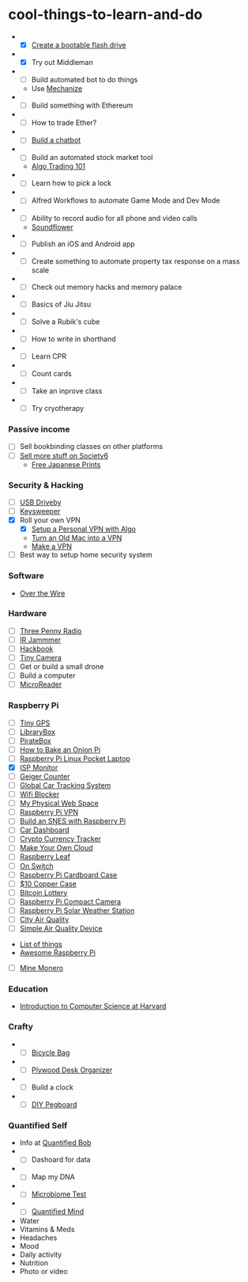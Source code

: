 # cool-things-to-learn-and-do


- - [x] [Create a bootable flash drive](https://docs.kali.org/downloading/kali-linux-live-usb-install)
- - [x] Try out Middleman
- - [ ] Build automated bot to do things
  - Use [Mechanize](https://github.com/sparklemotion/mechanize)
- - [ ] Build something with Ethereum
- - [ ] How to trade Ether?
- - [ ] [Build a chatbot](https://github.com/botui/botui)
- - [ ] Build an automated stock market tool
  - [Algo Trading 101](https://algotrading101.com/)
- - [ ] Learn how to pick a lock
- - [ ] Alfred Workflows to automate Game Mode and Dev Mode
- - [ ] Ability to record audio for all phone and video calls
  - [Soundflower](https://github.com/mattingalls/Soundflower)
- - [ ] Publish an iOS and Android app
- - [ ] Create something to automate property tax response on a mass scale
- - [ ] Check out memory hacks and memory palace
- - [ ] Basics of Jiu Jitsu
- - [ ] Solve a Rubik's cube
- - [ ] How to write in shorthand
- - [ ] Learn CPR
- - [ ] Count cards
- - [ ] Take an inprove class
- - [ ] Try cryotherapy

### Passive income
  - [ ] Sell bookbinding classes on other platforms
  - [ ] [Sell more stuff on Society6](https://www.skillshare.com/classes/Creating-Art-that-Sells-A-Working-Artist%E2%80%99s-Guide/2139207703?via=browse-rating-all-layout-grid)
    - [Free Japanese Prints](https://www.loc.gov/collections/japanese-fine-prints-pre-1915/about-this-collection/)

### Security & Hacking
- [ ] [USB Driveby](http://samy.pl/usbdriveby/)
- [ ] [Keysweeper](https://samy.pl/keysweeper/)
- [x] Roll your own VPN
  - [x] [Setup a Personal VPN with Algo](https://github.com/trailofbits/algo)
  - [Turn an Old Mac into a VPN](https://lifehacker.com/turn-an-old-mac-into-a-cheap-vpn-with-os-x-server-1743411938)
  - [Make a VPN](https://lifehacker.com/5900969/build-your-own-vpn-to-pimp-out-your-gaming-streaming-remote-access-and-oh-yeah-security)
- [ ] Best way to setup home security system

### Software
- [Over the Wire](http://overthewire.org/)

### Hardware
- [ ] [Three Penny Radio](http://scitoys.com/scitoys/scitoys/radio/three_penny/three_penny.html)
- [ ] [IR Jammmer](http://www.instructables.com/id/IR-Remote-Control-Jammer/)
- [ ] [Hackbook](https://www.pine64.org/?page_id=3707)
- [ ] [Tiny Camera](https://www.amazon.com/ZOTER-Camera-Pinhole-Security-Surveillance/dp/B071NZ4XPX/ref=as_li_ss_tl?s=photo&ie=UTF8&qid=1501862550&sr=1-2&keywords=screw+camera&linkCode=sl1&tag=bngbng-20&linkId=df2bbf81ab7120635475371cd18ebd0a)
- [ ] Get or build a small drone
- [ ] Build a computer
- [ ] [MicroReader](https://hackaday.io/project/532-microreader)

### Raspberry Pi
- [ ] [Tiny GPS](http://makezine.com/projects/make-37/gps-cat-tracker-2/)
- [ ] [LibraryBox](http://makezine.com/projects/make-37/librarybox/)
- [ ] [PirateBox](http://www.instructables.com/id/Raspberry-Pi-PirateBox/)
- [ ] [How to Bake an Onion Pi](http://makezine.com/projects/make-36-boards/how-to-bake-an-onion-pi/)
- [ ] [Raspberry Pi Linux Pocket Laptop](http://makezine.com/projects/build-raspberry-pi-powered-linux-laptop-that-fits-your-pocket/)
- [x] [ISP Monitor](http://makezine.com/projects/send-ticket-isp-when-your-internet-drops/)
- [ ] [Geiger Counter](http://makezine.com/projects/geiger-counter-kit/)
- [ ] [Global Car Tracking System](http://www.instructables.com/id/Athena-The-Global-Car-Tracking-System/)
- [ ] [Wifi Blocker](https://hackaday.io/project/9333-weekend-on-the-dark-side/details)
- [ ] [My Physical Web Space](http://www.instructables.com/id/My-Physical-Web-Space/)
- [ ] [Raspberry Pi VPN](http://makezine.com/projects/browse-anonymously-with-a-diy-raspberry-pi-vpntor-router/?utm_source=feedburner&utm_medium=%24%7Bfeed%7D&utm_campaign=Feed%3A+%24%7Bmakezineonline%7D+%28%24%7BMAKE%7D%29&utm_content=%24%7BGoogleReader%7D)
- [ ] [Build an SNES with Raspberry Pi](http://makezine.com/projects/build-retro-gaming-console-raspberry-pi/)
- [ ] [Car Dashboard](http://makezine.com/2015/06/29/makers-dashboard/)
- [ ] [Crypto Currency Tracker](http://makezine.com/projects/make-43/crypto-currency-tracker/)
- [ ] [Make Your Own Cloud](http://makezine.com/2013/11/12/make-your-own-cloud-with-raspberry-pi-and-arkos/)
- [ ] [Raspberry Leaf](http://www.doctormonk.com/2013/02/raspberry-pi-and-breadboard-raspberry.html)
- [ ] [On Switch](http://www.doctormonk.com/2017/01/on-switch-for-raspberry-pi.html)
- [ ] [Raspberry Pi Cardboard Case](http://www.instructables.com/id/Design-Modelling-your-own-Raspberry-Pi-case-out-/)
- [ ] [$10 Copper Case](http://www.instructables.com/id/Easy-10-Copper-Raspberry-Pi-Case/)
- [ ] [Bitcoin Lottery](http://www.instructables.com/id/DIY-Bitcoin-Lottery-With-Raspberry-Pi/)
- [ ] [Raspberry Pi Compact Camera](http://www.instructables.com/id/Raspberry-Pi-Compact-Camera/)
- [ ] [Raspberry Pi Solar Weather Station](http://www.instructables.com/id/Raspberry-Pi-Solar-Weather-Station/)
- [ ] [City Air Quality](https://hackaday.io/project/8334-city-air-quality)
- [ ] [Simple Air Quality Device](https://airquality406.wordpress.com/instructions/)
- [List of things](http://www.itpro.co.uk/mobile/21862/raspberry-pi-top-29-projects-to-try-yourself)
- [Awesome Raspberry Pi](https://github.com/thibmaek/awesome-raspberry-pi)
- [ ] [Mine Monero](https://andypi.co.uk/2017/07/01/mining-monero-xmr-crypto-currency-on-raspberry-pi/)

### Education
- [Introduction to Computer Science at Harvard](https://www.edx.org/course/introduction-computer-science-harvardx-cs50x#.U7CIk7GO3Ya)

### Crafty
- - [ ] [Bicycle Bag](https://www.pinterest.com/pin/471470654722749100/)
- - [ ] [Plywood Desk Organizer](http://www.hometreeatlas.com/5466/diy-organization-bloks-made-out-of-plywood-bedroom-and-desk-editions/)
- - [ ] Build a clock
- - [ ] [DIY Pegboard](https://www.pinterest.com/pin/471470654731554566/)

### Quantified Self
- Info at [Quantified Bob](https://www.quantifiedbob.com/)
- - [ ] Dashoard for data
- - [ ] Map my DNA
- - [ ] [Microbiome Test](https://ubiome.com/)
- - [ ] [Quantified Mind](http://www.quantified-mind.com/)
- Water
- Vitamins & Meds
- Headaches
- Mood
- Daily activity
- Nutrition
- Photo or video
